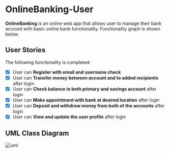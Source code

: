 # OnlineBanking-User
**OnlineBanking** is an online web app that allows user to manage their bank account with basic online bank functionality. Functionality graph is shown below. 

## User Stories

The following functionality is completed:

* [x] User can **Register with email and username check**
* [x] User can **Transfer money between account and to added recipients** after login
* [x] User can **Check balance in both primary and savings account** after login
* [x] User can **Make appointment with bank at desired location** after login
* [x] User can **Deposit and withdraw money from both of the accounts** after login
* [x] User can **View and update the user profile** after login

## UML Class Diagram

![uml](https://user-images.githubusercontent.com/74436069/110060309-b34e7680-7d33-11eb-99f8-a7aa2f2d8817.png)
